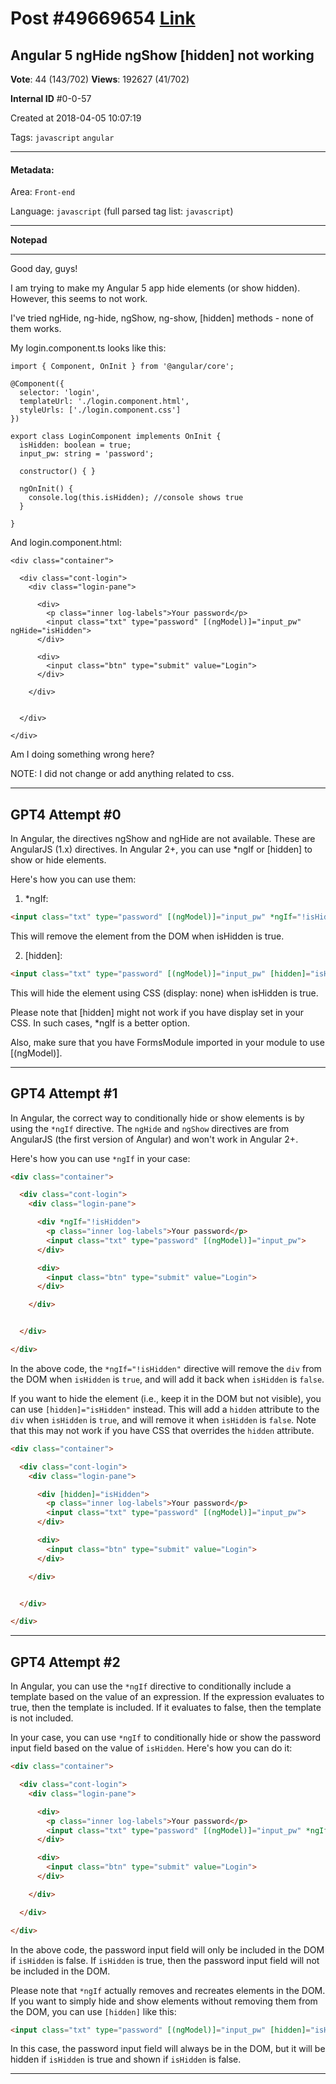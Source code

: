 
# Post \#49669654 [Link](https://stackoverflow.com/questions/49669654/)

## Angular 5 ngHide ngShow [hidden] not working

**Vote**: 44 (143/702) **Views**: 192627 (41/702) 

**Internal ID** \#0-0-57

Created at 2018-04-05 10:07:19

Tags: `javascript` `angular`

----------

#### Metadata:

Area: `Front-end`

Language: `javascript` (full parsed tag list: `javascript`)

----------

**Notepad**


----------

Good day, guys!

I am trying to make my Angular 5 app hide elements (or show hidden). However, this seems to not work.

I've tried ngHide, ng-hide, ngShow, ng-show, [hidden] methods - none of them works.

My login.component.ts looks like this:

```
import { Component, OnInit } from '@angular/core';

@Component({
  selector: 'login',
  templateUrl: './login.component.html',
  styleUrls: ['./login.component.css']
})

export class LoginComponent implements OnInit {
  isHidden: boolean = true;
  input_pw: string = 'password';

  constructor() { }

  ngOnInit() {
    console.log(this.isHidden); //console shows true
  }

}
```


And login.component.html:

```
<div class="container">

  <div class="cont-login">
    <div class="login-pane">

      <div>
        <p class="inner log-labels">Your password</p>
        <input class="txt" type="password" [(ngModel)]="input_pw" ngHide="isHidden">
      </div>

      <div>
        <input class="btn" type="submit" value="Login">
      </div>

    </div>


  </div>

</div>
```


Am I doing something wrong here?

NOTE: I did not change or add anything related to css.


----------
        
## GPT4 Attempt \#0

In Angular, the directives ngShow and ngHide are not available. These are AngularJS (1.x) directives. In Angular 2+, you can use *ngIf or [hidden] to show or hide elements.

Here's how you can use them:

1. *ngIf:

```html
<input class="txt" type="password" [(ngModel)]="input_pw" *ngIf="!isHidden">
```

This will remove the element from the DOM when isHidden is true.

2. [hidden]:

```html
<input class="txt" type="password" [(ngModel)]="input_pw" [hidden]="isHidden">
```

This will hide the element using CSS (display: none) when isHidden is true.

Please note that [hidden] might not work if you have display set in your CSS. In such cases, *ngIf is a better option.

Also, make sure that you have FormsModule imported in your module to use [(ngModel)].

--------

## GPT4 Attempt \#1

In Angular, the correct way to conditionally hide or show elements is by using the `*ngIf` directive. The `ngHide` and `ngShow` directives are from AngularJS (the first version of Angular) and won't work in Angular 2+.

Here's how you can use `*ngIf` in your case:

```html
<div class="container">

  <div class="cont-login">
    <div class="login-pane">

      <div *ngIf="!isHidden">
        <p class="inner log-labels">Your password</p>
        <input class="txt" type="password" [(ngModel)]="input_pw">
      </div>

      <div>
        <input class="btn" type="submit" value="Login">
      </div>

    </div>


  </div>

</div>
```

In the above code, the `*ngIf="!isHidden"` directive will remove the `div` from the DOM when `isHidden` is `true`, and will add it back when `isHidden` is `false`.

If you want to hide the element (i.e., keep it in the DOM but not visible), you can use `[hidden]="isHidden"` instead. This will add a `hidden` attribute to the `div` when `isHidden` is `true`, and will remove it when `isHidden` is `false`. Note that this may not work if you have CSS that overrides the `hidden` attribute.

```html
<div class="container">

  <div class="cont-login">
    <div class="login-pane">

      <div [hidden]="isHidden">
        <p class="inner log-labels">Your password</p>
        <input class="txt" type="password" [(ngModel)]="input_pw">
      </div>

      <div>
        <input class="btn" type="submit" value="Login">
      </div>

    </div>


  </div>

</div>
```

--------

## GPT4 Attempt \#2

In Angular, you can use the `*ngIf` directive to conditionally include a template based on the value of an expression. If the expression evaluates to true, then the template is included. If it evaluates to false, then the template is not included.

In your case, you can use `*ngIf` to conditionally hide or show the password input field based on the value of `isHidden`. Here's how you can do it:

```html
<div class="container">

  <div class="cont-login">
    <div class="login-pane">

      <div>
        <p class="inner log-labels">Your password</p>
        <input class="txt" type="password" [(ngModel)]="input_pw" *ngIf="!isHidden">
      </div>

      <div>
        <input class="btn" type="submit" value="Login">
      </div>

    </div>

  </div>

</div>
```

In the above code, the password input field will only be included in the DOM if `isHidden` is false. If `isHidden` is true, then the password input field will not be included in the DOM.

Please note that `*ngIf` actually removes and recreates elements in the DOM. If you want to simply hide and show elements without removing them from the DOM, you can use `[hidden]` like this:

```html
<input class="txt" type="password" [(ngModel)]="input_pw" [hidden]="isHidden">
```

In this case, the password input field will always be in the DOM, but it will be hidden if `isHidden` is true and shown if `isHidden` is false.

--------
